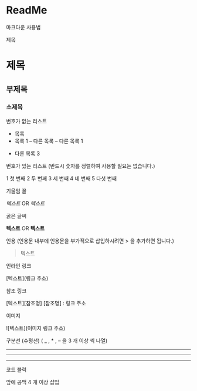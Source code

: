 # ReadMe
마크다운 사용법

제목

# 제목
## 부제목
### 소제목

 

번호가 없는 리스트

* 목록
* 목록 1
– 다른 목록
– 다른 목록 1
+ 다른 목록 3

 

번호가 있는 리스트
(반드시 숫자를 정렬하여 사용할 필요는 없습니다.)

1 첫 번째
2 두 번째
3 세 번째
4 네 번째
5 다섯 번째

 

기울임 꼴

*텍스트*
OR
_텍스트_

 

굵은 글씨

**텍스트**
OR
__텍스트__

 

인용
(인용문 내부에 인용문을 부가적으로 삽입하시려면 > 을 추가하면 됩니다.)

> 텍스트


인라인 링크

[텍스트](링크 주소)

 

참조 링크

[텍스트][참조명]
[참조명] : 링크 주소

 

이미지

![텍스트](이미지 링크 주소)

 

구분선 (수평선)
( _ , * , – 을 3 개 이상 씩 나열)

___
***
___

 

코드 블럭

앞에 공백 4 개 이상 삽입
